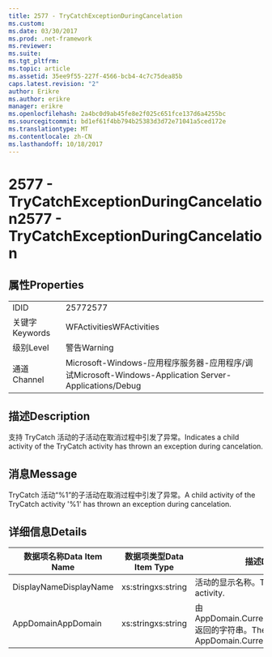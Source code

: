 ```yaml
---
title: 2577 - TryCatchExceptionDuringCancelation
ms.custom: 
ms.date: 03/30/2017
ms.prod: .net-framework
ms.reviewer: 
ms.suite: 
ms.tgt_pltfrm: 
ms.topic: article
ms.assetid: 35ee9f55-227f-4566-bcb4-4c7c75dea85b
caps.latest.revision: "2"
author: Erikre
ms.author: erikre
manager: erikre
ms.openlocfilehash: 2a4bc0d9ab45fe8e2f025c651fce137d6a4255bc
ms.sourcegitcommit: bd1ef61f4bb794b25383d3d72e71041a5ced172e
ms.translationtype: MT
ms.contentlocale: zh-CN
ms.lasthandoff: 10/18/2017
---
```

# <a name="2577---trycatchexceptionduringcancelation"></a><span data-ttu-id="36139-102">2577 - TryCatchExceptionDuringCancelation</span><span class="sxs-lookup"><span data-stu-id="36139-102">2577 - TryCatchExceptionDuringCancelation</span></span>
## <a name="properties"></a><span data-ttu-id="36139-103">属性</span><span class="sxs-lookup"><span data-stu-id="36139-103">Properties</span></span>  
  
|||  
|-|-|  
|<span data-ttu-id="36139-104">ID</span><span class="sxs-lookup"><span data-stu-id="36139-104">ID</span></span>|<span data-ttu-id="36139-105">2577</span><span class="sxs-lookup"><span data-stu-id="36139-105">2577</span></span>|  
|<span data-ttu-id="36139-106">关键字</span><span class="sxs-lookup"><span data-stu-id="36139-106">Keywords</span></span>|<span data-ttu-id="36139-107">WFActivities</span><span class="sxs-lookup"><span data-stu-id="36139-107">WFActivities</span></span>|  
|<span data-ttu-id="36139-108">级别</span><span class="sxs-lookup"><span data-stu-id="36139-108">Level</span></span>|<span data-ttu-id="36139-109">警告</span><span class="sxs-lookup"><span data-stu-id="36139-109">Warning</span></span>|  
|<span data-ttu-id="36139-110">通道</span><span class="sxs-lookup"><span data-stu-id="36139-110">Channel</span></span>|<span data-ttu-id="36139-111">Microsoft-Windows-应用程序服务器-应用程序/调试</span><span class="sxs-lookup"><span data-stu-id="36139-111">Microsoft-Windows-Application Server-Applications/Debug</span></span>|  
  
## <a name="description"></a><span data-ttu-id="36139-112">描述</span><span class="sxs-lookup"><span data-stu-id="36139-112">Description</span></span>  
 <span data-ttu-id="36139-113">支持 TryCatch 活动的子活动在取消过程中引发了异常。</span><span class="sxs-lookup"><span data-stu-id="36139-113">Indicates a child activity of the TryCatch activity has thrown an exception during cancelation.</span></span>  
  
## <a name="message"></a><span data-ttu-id="36139-114">消息</span><span class="sxs-lookup"><span data-stu-id="36139-114">Message</span></span>  
 <span data-ttu-id="36139-115">TryCatch 活动“%1”的子活动在取消过程中引发了异常。</span><span class="sxs-lookup"><span data-stu-id="36139-115">A child activity of the TryCatch activity '%1' has thrown an exception during cancelation.</span></span>  
  
## <a name="details"></a><span data-ttu-id="36139-116">详细信息</span><span class="sxs-lookup"><span data-stu-id="36139-116">Details</span></span>  
  
|<span data-ttu-id="36139-117">数据项名称</span><span class="sxs-lookup"><span data-stu-id="36139-117">Data Item Name</span></span>|<span data-ttu-id="36139-118">数据项类型</span><span class="sxs-lookup"><span data-stu-id="36139-118">Data Item Type</span></span>|<span data-ttu-id="36139-119">描述</span><span class="sxs-lookup"><span data-stu-id="36139-119">Description</span></span>|  
|--------------------|--------------------|-----------------|  
|<span data-ttu-id="36139-120">DisplayName</span><span class="sxs-lookup"><span data-stu-id="36139-120">DisplayName</span></span>|<span data-ttu-id="36139-121">xs:string</span><span class="sxs-lookup"><span data-stu-id="36139-121">xs:string</span></span>|<span data-ttu-id="36139-122">活动的显示名称。</span><span class="sxs-lookup"><span data-stu-id="36139-122">The display name of the activity.</span></span>|  
|<span data-ttu-id="36139-123">AppDomain</span><span class="sxs-lookup"><span data-stu-id="36139-123">AppDomain</span></span>|<span data-ttu-id="36139-124">xs:string</span><span class="sxs-lookup"><span data-stu-id="36139-124">xs:string</span></span>|<span data-ttu-id="36139-125">由 AppDomain.CurrentDomain.FriendlyName 返回的字符串。</span><span class="sxs-lookup"><span data-stu-id="36139-125">The string returned by AppDomain.CurrentDomain.FriendlyName.</span></span>|
